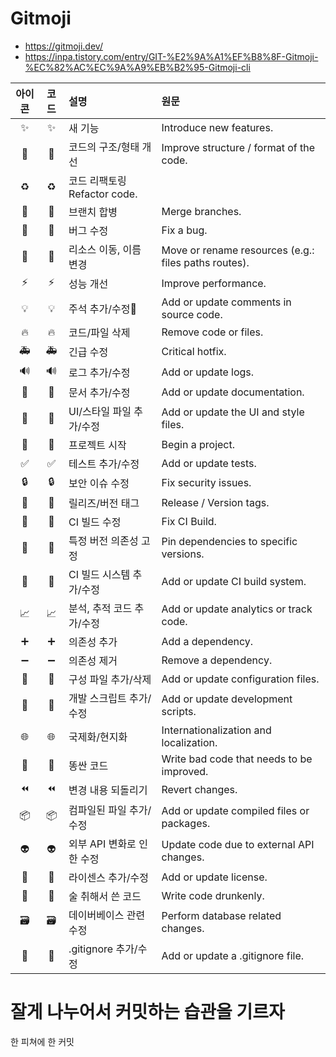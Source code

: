 # Gitmoji
- https://gitmoji.dev/
- https://inpa.tistory.com/entry/GIT-%E2%9A%A1%EF%B8%8F-Gitmoji-%EC%82%AC%EC%9A%A9%EB%B2%95-Gitmoji-cli

| 아이콘 |	코드 | 설명 | 원문 |
| :---: | :---: | :--- | :--- |
| ✨ |	:sparkles: | 새 기능 |	Introduce new features. |
| 🎨 | :art: |	코드의 구조/형태 개선 | Improve structure / format of the code. |
| ♻️ | :recycle: |	코드 리팩토링	Refactor code. |
| 🔀 |	:twisted_rightwards_arrows: |	브랜치 합병 |	Merge branches. |
| 🐛 |	:bug: |	버그 수정 |	Fix a bug. |
| 🚚 |	:truck: |	리소스 이동, 이름 변경	| Move or rename resources (e.g.: files paths routes). |
| ⚡️ | :zap: | 성능 개선 |	Improve performance. |
| 💡 |	:bulb: |	주석 추가/수정 |	Add or update comments in source code. |
| 🔥 | :fire: |	코드/파일 삭제 |	Remove code or files. |
| 🚑 | :ambulance: |	긴급 수정 |	Critical hotfix. |
| 🔊 |	:loud_sound:	| 로그 추가/수정 |	Add or update logs. |
| 📝 | :memo:	| 문서 추가/수정	| Add or update documentation. |
| 💄 |	:lipstick: |	UI/스타일 파일 추가/수정 | Add or update the UI and style files. |
| 🎉 |	:tada: |	프로젝트 시작 |	Begin a project. |
| ✅	| :white_check_mark: |	테스트 추가/수정 |	Add or update tests. |
| 🔒 | :lock:	| 보안 이슈 수정	| Fix security issues. |
| 🔖 | :bookmark: |	릴리즈/버전 태그 |	Release / Version tags. |
| 💚 | :green_heart:	| CI 빌드 수정 |	Fix CI Build. |
| 📌 |	:pushpin: |	특정 버전 의존성 고정 |	Pin dependencies to specific versions. |
| 👷 | :construction_worker:	| CI 빌드 시스템 추가/수정	| Add or update CI build system. |
| 📈 |	:chart_with_upwards_trend: |	분석, 추적 코드 추가/수정 |	Add or update analytics or track code. |
| ➕	| :heavy_plus_sign:	| 의존성 추가	| Add a dependency. |
| ➖	| :heavy_minus_sign:	| 의존성 제거 |	Remove a dependency. |
| 🔧 |	:wrench: |	구성 파일 추가/삭제 |	Add or update configuration files. |
| 🔨 | :hammer:	| 개발 스크립트 추가/수정	| Add or update development scripts. |
| 🌐 |	:globe_with_meridians: |	국제화/현지화 |	Internationalization and localization. |
| 💩 | :poop:	| 똥싼 코드 |	Write bad code that needs to be improved. |
| ⏪	| :rewind:	| 변경 내용 되돌리기	| Revert changes. |
| 📦 |	:package: |	컴파일된 파일 추가/수정 |	Add or update compiled files or packages. |
| 👽 |	:alien: |	외부 API 변화로 인한 수정 |	Update code due to external API changes. |
| 📄 |	:page_facing_up: |	라이센스 추가/수정 |	Add or update license. |
| 🍻 |	:beers:	| 술 취해서 쓴 코드 |	Write code drunkenly. |
| 🗃 |	:card_file_box: |	데이버베이스 관련 수정	| Perform database related changes. |
| 🙈 |	:see_no_evil:	| .gitignore 추가/수정 |	Add or update a .gitignore file. |

# 잘게 나누어서 커밋하는 습관을 기르자
한 피쳐에 한 커밋
